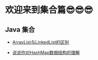 # 欢迎来到集合篇😎😎😎

## Java 集合

- [ArrayList与LinkedList的区别](./ArrayList与LinkedList区别.md)

- [说说你对HashMap数据结构的理解](./说说你对HashMap数据结构的理解.md)